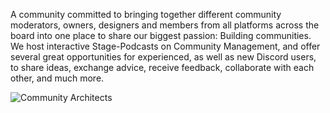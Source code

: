 A community committed to bringing together different community moderators, owners, designers and members from all platforms across the board into one place to share our biggest passion: Building communities. We host interactive Stage-Podcasts on Community Management, and offer several great opportunities for experienced, as well as new Discord users, to share ideas, exchange advice, receive feedback, collaborate with each other, and much more.

![Community Architects](https://cdn.discordapp.com/attachments/1005898724591009913/1006929144782790666/xd.png)
